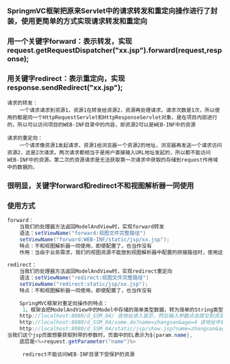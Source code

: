 ### SpringmVC框架把原来Servlet中的请求转发和重定向操作进行了封装，使用更简单的方式实现请求转发和重定向

### 用一个关键字forward：表示转发，实现request.getRequestDispatcher("xx.jsp").forward(request,response);

### 用关键字redirect：表示重定向，实现response.sendRedirect("xx.jsp");

```
请求的转发：
	一个请求请求到资源1，资源1在转发给资源2，资源再处理请求，请求次数是1次，所以使用的都是同一个HttpRequestServlet和HttpResponseServlet对象，是在项目内部进行的，所以可以访问项目的WEB-INF目录中的内容，即资源2可以是WEB-INF中的资源
	
请求的重定向：
	一个请求像资源1发起请求，资源1给浏览器一个资源2的地址，浏览器再发送一个请求访问资源2，这是2次请求。两次请求都相当于是用户直接输入URL地址发起的，所以都不能访问WEB-INF中的资源。第二次的资源请求是无法获取第一次请求中获取的存储到request作用域中的数据的。
```



### 很明显，关键字forward和redirect不和视图解析器一同使用



### 使用方式

```java
forward：
	当我们的处理器方法返回ModelAndView时，实现forward转发
	语法：setViewName("forward:视图文件完整路径")
	setViewName("forward:WEB-INF/static/jsp/xx.jsp");
	特点：不和视图解析器一同使用，即使配置了，也当作没有
    作用：当由于业务需求，我们的视图资源不能放到视图解析器中配置的拼接路径时，使用这种方式完成转发
        
redirect：
    当我们的处理器方法返回ModelAndView时，实现redirect重定向
	语法：setViewName("redirect:视图文件完整路径")
	setViewName("redirect:static/jsp/xx.jsp");
	特点：不和视图解析器一同使用，即使配置了，也当作没有
    
  	SpringMVC框架对重定向操作的特点：
     1、框架会把ModelAndView中的Model中存储的简单类型数据，转为简单的String类型使用，然后作为重定向的请求地址的参数使用，目的是让两次的请求之间传递数据。如我们访问地址：
   	http://localhost:8080/d_SSM_04/ 该地址进入首页，然后输入参数点击提交到资源1地址
	http://localhost:8080/d_SSM_04/some.do?name=zhangsan&age=4 该地址中重定向到一个jsp页面地址，附带参数	（前提是这个请求中的参数被从该请求的request对象中获取，），如下
	http://localhost:8080/d_SSM_04/static/jsp/show.jsp?name=zhangsan&age=4
当我们这个jsp页面想要获取附带的参数时，页面中的EL表示为${param.name},
	底层是<%=request.getParameter("name")%>
       
     redirect不能访问WEB-INF目录下受保护的资源
```

